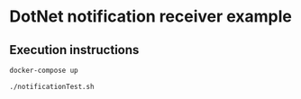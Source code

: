 # DotNet notification receiver example

## Execution instructions

```bash
docker-compose up
```

```bash
./notificationTest.sh
```
